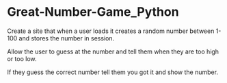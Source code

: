 # Great-Number-Game_Python
<p>Create a site that when a user loads it creates a random number between 1-100 
and stores the number in session.</p>
<p>Allow the user to guess at the number and tell them when they are too high or too low.</p>
<p>If they guess the correct number tell them you got it and show the number.</p>
